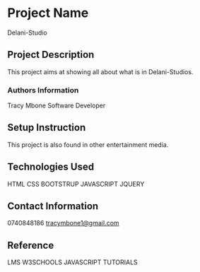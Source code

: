 # Project Name
Delani-Studio
## Project Description
This project aims at showing all about what is in Delani-Studios.
### Authors Information
Tracy Mbone
Software Developer
## Setup Instruction
This project is also found in other entertainment media.
## Technologies Used
HTML
CSS
BOOTSTRUP
JAVASCRIPT
JQUERY
## Contact Information
0740848186
tracymbone1@gmail.com
## Reference
LMS
W3SCHOOLS
JAVASCRIPT TUTORIALS
